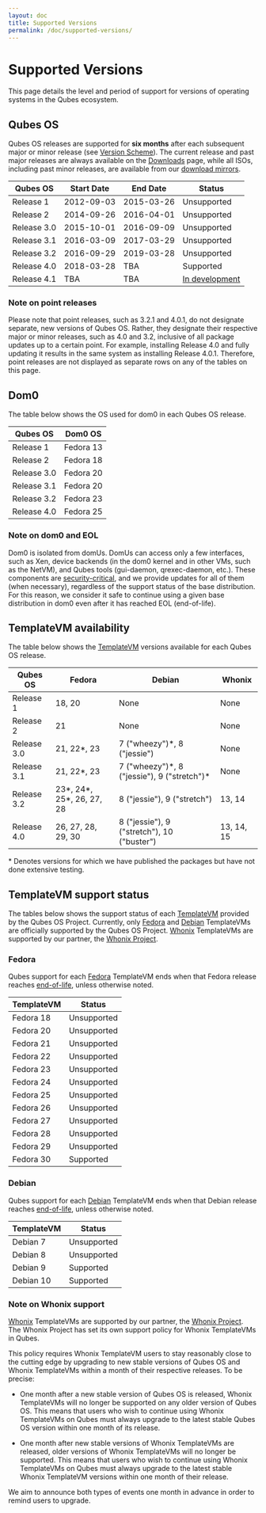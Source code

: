 ```yaml
---
layout: doc
title: Supported Versions
permalink: /doc/supported-versions/
---
```


# Supported Versions

This page details the level and period of support for versions of operating systems in the Qubes ecosystem.


## Qubes OS

Qubes OS releases are supported for **six months** after each subsequent major
or minor release (see [Version Scheme]). The current release and past major
releases are always available on the [Downloads] page, while all ISOs, including
past minor releases, are available from our [download mirrors].

| Qubes OS      | Start Date | End Date   | Status                |
| ------------- | ---------- | ---------- | --------------------- |
| Release 1     | 2012-09-03 | 2015-03-26 | Unsupported           |
| Release 2     | 2014-09-26 | 2016-04-01 | Unsupported           |
| Release 3.0   | 2015-10-01 | 2016-09-09 | Unsupported           |
| Release 3.1   | 2016-03-09 | 2017-03-29 | Unsupported           |
| Release 3.2   | 2016-09-29 | 2019-03-28 | Unsupported           |
| Release 4.0   | 2018-03-28 | TBA        | Supported             |
| Release 4.1   | TBA        | TBA        | [In development][4.1] |


### Note on point releases

Please note that point releases, such as 3.2.1 and 4.0.1, do not designate separate, new versions of Qubes OS.
Rather, they designate their respective major or minor releases, such as 4.0 and 3.2, inclusive of all package updates up to a certain point.
For example, installing Release 4.0 and fully updating it results in the same system as installing Release 4.0.1.
Therefore, point releases are not displayed as separate rows on any of the tables on this page.


## Dom0

The table below shows the OS used for dom0 in each Qubes OS release.

| Qubes OS      | Dom0 OS   |
| ------------- | --------- |
| Release 1     | Fedora 13 |
| Release 2     | Fedora 18 |
| Release 3.0   | Fedora 20 |
| Release 3.1   | Fedora 20 |
| Release 3.2   | Fedora 23 |
| Release 4.0   | Fedora 25 |


### Note on dom0 and EOL

Dom0 is isolated from domUs. DomUs can access only a few interfaces, such as Xen, device backends (in the dom0 kernel and in other VMs, such as the NetVM), and Qubes tools (gui-daemon, qrexec-daemon, etc.).
These components are [security-critical], and we provide updates for all of them (when necessary), regardless of the support status of the base distribution.
For this reason, we consider it safe to continue using a given base distribution in dom0 even after it has reached EOL (end-of-life).


## TemplateVM availability

The table below shows the [TemplateVM] versions available for each Qubes OS release.

| Qubes OS      | Fedora                       | Debian                                        | Whonix     |
| ------------- | ---------------------------- | --------------------------------------------- | ---------- |
| Release 1     | 18, 20                       | None                                          | None       |
| Release 2     | 21                           | None                                          | None       |
| Release 3.0   | 21, 22\*, 23                 | 7 ("wheezy")\*, 8 ("jessie")                  | None       |
| Release 3.1   | 21, 22\*, 23                 | 7 ("wheezy")\*, 8 ("jessie"), 9 ("stretch")\* | None       |
| Release 3.2   | 23\*, 24\*, 25\*, 26, 27, 28 | 8 ("jessie"), 9 ("stretch")                   | 13, 14     |
| Release 4.0   | 26, 27, 28, 29, 30           | 8 ("jessie"), 9 ("stretch"), 10 ("buster")    | 13, 14, 15 |

\* Denotes versions for which we have published the packages but have not done
extensive testing.


## TemplateVM support status

The tables below shows the support status of each [TemplateVM] provided by the Qubes OS Project.
Currently, only [Fedora] and [Debian] TemplateVMs are officially supported by the Qubes OS Project.
[Whonix] TemplateVMs are supported by our partner, the [Whonix Project].


### Fedora

Qubes support for each [Fedora] TemplateVM ends when that Fedora release reaches [end-of-life][fedora-eol], unless otherwise noted.

| TemplateVM    | Status      |
| ------------- | ----------- |
| Fedora 18     | Unsupported |
| Fedora 20     | Unsupported |
| Fedora 21     | Unsupported |
| Fedora 22     | Unsupported |
| Fedora 23     | Unsupported |
| Fedora 24     | Unsupported |
| Fedora 25     | Unsupported |
| Fedora 26     | Unsupported |
| Fedora 27     | Unsupported |
| Fedora 28     | Unsupported |
| Fedora 29     | Unsupported |
| Fedora 30     | Supported   |


### Debian

Qubes support for each [Debian] TemplateVM ends when that Debian release reaches [end-of-life][debian-eol], unless otherwise noted.

| TemplateVM    | Status       |
| ------------- | ------------ |
| Debian 7      | Unsupported  |
| Debian 8      | Unsupported  |
| Debian 9      | Supported    |
| Debian 10     | Supported    |


### Note on Whonix support

[Whonix] TemplateVMs are supported by our partner, the [Whonix Project].
The Whonix Project has set its own support policy for Whonix TemplateVMs in Qubes.

This policy requires Whonix TemplateVM users to stay reasonably close to the cutting edge by upgrading to new stable versions of Qubes OS and Whonix TemplateVMs within a month of their respective releases.
To be precise:

 * One month after a new stable version of Qubes OS is released, Whonix TemplateVMs will no longer be supported on any older version of Qubes OS.
   This means that users who wish to continue using Whonix TemplateVMs on Qubes must always upgrade to the latest stable Qubes OS version within one month of its release.

 * One month after new stable versions of Whonix TemplateVMs are released, older versions of Whonix TemplateVMs will no longer be supported.
   This means that users who wish to continue using Whonix TemplateVMs on Qubes must always upgrade to the latest stable Whonix TemplateVM versions within one month of their release.

We aim to announce both types of events one month in advance in order to remind users to upgrade.


[Version Scheme]: /doc/version-scheme/
[Downloads]: /downloads/
[download mirrors]: /downloads/#mirrors
[security-critical]: /doc/security-critical-code/
[TemplateVM]: /doc/templates/
[extended support]: /news/2018/03/28/qubes-40/#the-past-and-the-future
[4.1]: https://github.com/QubesOS/qubes-issues/issues?utf8=%E2%9C%93&q=is%3Aissue+milestone%3A%22Release+4.1%22+
[Fedora]: /doc/templates/fedora/
[Debian]: /doc/templates/debian/
[fedora-eol]: https://fedoraproject.org/wiki/End_of_life
[debian-eol]: https://wiki.debian.org/DebianReleases
[Whonix]: /doc/whonix/
[Whonix Project]: https://www.whonix.org/

